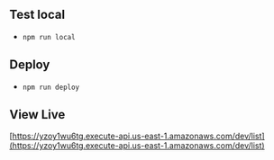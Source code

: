 
## Test local
* `npm run local`

## Deploy
* `npm run deploy`

## View Live
[https://yzoy1wu6tg.execute-api.us-east-1.amazonaws.com/dev/list](https://yzoy1wu6tg.execute-api.us-east-1.amazonaws.com/dev/list)
